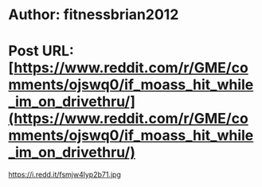 # Author: fitnessbrian2012
# Post URL: [https://www.reddit.com/r/GME/comments/ojswq0/if_moass_hit_while_im_on_drivethru/](https://www.reddit.com/r/GME/comments/ojswq0/if_moass_hit_while_im_on_drivethru/)


https://i.redd.it/fsmjw4lyp2b71.jpg